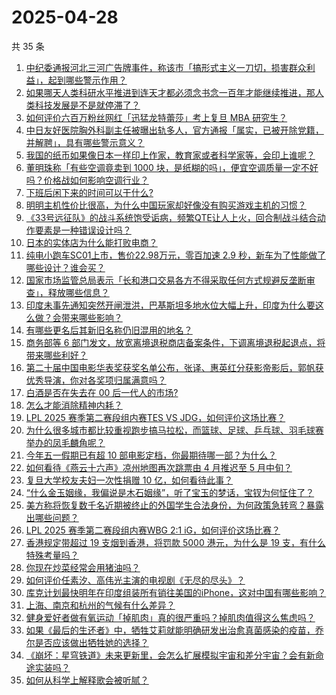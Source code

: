 # 2025-04-28

共 35 条

<!-- BEGIN -->
<!-- 最后更新时间 Mon Apr 28 2025 03:27:37 GMT+0800 (China Standard Time) -->

1. [中纪委通报河北三河广告牌事件，称该市「搞形式主义一刀切，损害群众利益」，起到哪些警示作用？](https://www.zhihu.com/search?q=https%3A%2F%2Fapi.zhihu.com%2Fquestions%2F1899869962123829828)
1. [如果哪天人类科研水平推进到连天才都必须念书念一百年才能继续推进，那人类科技发展是不是就停滞了？](https://www.zhihu.com/search?q=https%3A%2F%2Fapi.zhihu.com%2Fquestions%2F1894880358522151950)
1. [如何评价六百万粉丝网红「迅猛龙特蕾莎」考上复旦 MBA 研究生？](https://www.zhihu.com/search?q=https%3A%2F%2Fapi.zhihu.com%2Fquestions%2F1899385214662325283)
1. [中日友好医院胸外科副主任被曝出轨多人，官方通报「属实，已被开除党籍，并解聘」，具有哪些警示意义？](https://www.zhihu.com/search?q=https%3A%2F%2Fapi.zhihu.com%2Fquestions%2F1899793322484130505)
1. [我国的纸币如果像日本一样印上作家，教育家或者科学家等，会印上谁呢？](https://www.zhihu.com/search?q=https%3A%2F%2Fapi.zhihu.com%2Fquestions%2F40327952)
1. [董明珠称「有些空调竟卖到 1000 块，是纸糊的吗」，便宜空调质量一定不好吗？价格战如何影响空调行业？](https://www.zhihu.com/search?q=https%3A%2F%2Fapi.zhihu.com%2Fquestions%2F1898384187913929297)
1. [下班后闲下来的时间可以干什么?](https://www.zhihu.com/search?q=https%3A%2F%2Fapi.zhihu.com%2Fquestions%2F345473425)
1. [明明主机性价比很高，为什么中国玩家却好像没有购买游戏主机的习惯？](https://www.zhihu.com/search?q=https%3A%2F%2Fapi.zhihu.com%2Fquestions%2F1898457041439274795)
1. [《33号远征队》的战斗系统饱受诟病，频繁QTE让人上火，回合制战斗结合动作要素是一种错误设计吗？](https://www.zhihu.com/search?q=https%3A%2F%2Fapi.zhihu.com%2Fquestions%2F1899793895233135442)
1. [日本的实体店为什么能打败电商？](https://www.zhihu.com/search?q=https%3A%2F%2Fapi.zhihu.com%2Fquestions%2F584328264)
1. [纯电小跑车SC01上市，售价22.98万元，零百加速 2.9 秒，新车为了性能做了哪些设计？谁会买？](https://www.zhihu.com/search?q=https%3A%2F%2Fapi.zhihu.com%2Fquestions%2F1899774784646115918)
1. [国家市场监管总局表示「长和港口交易各方不得采取任何方式规避反垄断审查」，释放哪些信息？](https://www.zhihu.com/search?q=https%3A%2F%2Fapi.zhihu.com%2Fquestions%2F1899876122272966313)
1. [印度未事先通知突然开闸泄洪，巴基斯坦多地水位大幅上升，印度为什么要这么做？会带来哪些影响？](https://www.zhihu.com/search?q=https%3A%2F%2Fapi.zhihu.com%2Fquestions%2F1899819271124641340)
1. [有哪些更名后其新旧名称仍旧混用的地名？](https://www.zhihu.com/search?q=https%3A%2F%2Fapi.zhihu.com%2Fquestions%2F1897714519360385980)
1. [商务部等 6 部门发文，放宽离境退税商店备案条件，下调离境退税起退点，将带来哪些利好？](https://www.zhihu.com/search?q=https%3A%2F%2Fapi.zhihu.com%2Fquestions%2F1899778227351807810)
1. [第二十届中国电影华表奖获奖名单公布，张译、惠英红分获影帝影后，郭帆获优秀导演，你对各奖项归属满意吗？](https://www.zhihu.com/search?q=https%3A%2F%2Fapi.zhihu.com%2Fquestions%2F1899884758084839287)
1. [白酒是否在失去在 00 后一代人的市场?](https://www.zhihu.com/search?q=https%3A%2F%2Fapi.zhihu.com%2Fquestions%2F12303778372)
1. [怎么才能消除精神内耗？](https://www.zhihu.com/search?q=https%3A%2F%2Fapi.zhihu.com%2Fquestions%2F664466671)
1. [LPL 2025 赛季第二赛段组内赛TES VS JDG，如何评价这场比赛？](https://www.zhihu.com/search?q=https%3A%2F%2Fapi.zhihu.com%2Fquestions%2F1899928644173955843)
1. [为什么很多城市都比较重视跑步搞马拉松，而篮球、足球、乒乓球、羽毛球赛举办的凤毛麟角呢？](https://www.zhihu.com/search?q=https%3A%2F%2Fapi.zhihu.com%2Fquestions%2F1897761830895587743)
1. [今年五一假期已有超 10 部电影定档，你最期待哪一部？为什么？](https://www.zhihu.com/search?q=https%3A%2F%2Fapi.zhihu.com%2Fquestions%2F1899062702401355867)
1. [如何看待《燕云十六声》凉州地图再次跳票由 4 月推迟至 5 月中旬？](https://www.zhihu.com/search?q=https%3A%2F%2Fapi.zhihu.com%2Fquestions%2F1899058406024783277)
1. [复旦大学校友夫妇一次性捐赠 10 亿，如何看待此事？](https://www.zhihu.com/search?q=https%3A%2F%2Fapi.zhihu.com%2Fquestions%2F1898380285139227970)
1. [“什么金玉姻缘，我偏说是木石姻缘”，听了宝玉的梦话，宝钗为何怔住了？](https://www.zhihu.com/search?q=https%3A%2F%2Fapi.zhihu.com%2Fquestions%2F639710078)
1. [美方称将恢复数千名近期被终止的外国学生合法身份，为何政策急转弯？暴露出哪些问题？](https://www.zhihu.com/search?q=https%3A%2F%2Fapi.zhihu.com%2Fquestions%2F1899410379832005587)
1. [LPL 2025 赛季第二赛段组内赛WBG 2:1 iG，如何评价这场比赛？](https://www.zhihu.com/search?q=https%3A%2F%2Fapi.zhihu.com%2Fquestions%2F1899879591599925174)
1. [香港规定带超过 19 支烟到香港，将罚款 5000 港元，为什么是 19 支，有什么特殊考量吗？](https://www.zhihu.com/search?q=https%3A%2F%2Fapi.zhihu.com%2Fquestions%2F1899511376843601137)
1. [你现在炒菜经常会用猪油吗？](https://www.zhihu.com/search?q=https%3A%2F%2Fapi.zhihu.com%2Fquestions%2F652639333)
1. [如何评价任素汐、高伟光主演的电视剧《无尽的尽头》？](https://www.zhihu.com/search?q=https%3A%2F%2Fapi.zhihu.com%2Fquestions%2F1898600720934085052)
1. [库克计划最快明年在印度组装所有销往美国的iPhone，这对中国有哪些影响？](https://www.zhihu.com/search?q=https%3A%2F%2Fapi.zhihu.com%2Fquestions%2F1899199372975124602)
1. [上海、南京和杭州的气候有什么差异？](https://www.zhihu.com/search?q=https%3A%2F%2Fapi.zhihu.com%2Fquestions%2F39072901)
1. [健身爱好者做有氧运动「掉肌肉」真的很严重吗？掉肌肉值得这么焦虑吗？](https://www.zhihu.com/search?q=https%3A%2F%2Fapi.zhihu.com%2Fquestions%2F1898400993705698221)
1. [如果《最后的生还者》中，牺牲艾莉就能明确研发出治愈真菌感染的疫苗，乔尔是否应该做出牺牲她的选择？](https://www.zhihu.com/search?q=https%3A%2F%2Fapi.zhihu.com%2Fquestions%2F1898681712218739111)
1. [《崩坏：星穹铁道》未来更新里，会怎么扩展模拟宇宙和差分宇宙？会有新命途实装吗？](https://www.zhihu.com/search?q=https%3A%2F%2Fapi.zhihu.com%2Fquestions%2F1899580358133015079)
1. [如何从科学上解释歌会被听腻？](https://www.zhihu.com/search?q=https%3A%2F%2Fapi.zhihu.com%2Fquestions%2F22918826)

<!-- END -->
